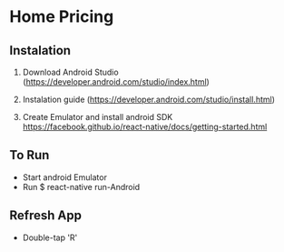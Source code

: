 
# Home Pricing



## Instalation

1. Download Android Studio (https://developer.android.com/studio/index.html)

2. Instalation guide (https://developer.android.com/studio/install.html)

3. Create Emulator and install android SDK https://facebook.github.io/react-native/docs/getting-started.html


## To Run

 * Start android Emulator
 * Run $ react-native run-Android


## Refresh App 
   
 * Double-tap 'R'
